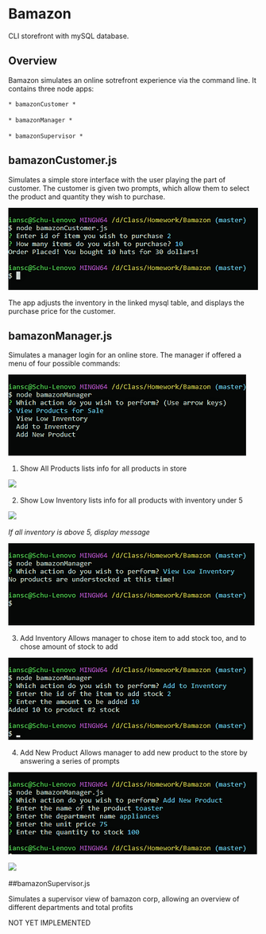 # Bamazon

CLI storefront with mySQL database.

## Overview

Bamazon simulates an online sotrefront experience via the command line. 
It contains three node apps: 

    * bamazonCustomer *
    
    * bamazonManager *
    
    * bamazonSupervisor *

## bamazonCustomer.js

Simulates a simple store interface with the user playing the part of customer. 
The customer is given two prompts, which allow them to select the product and quantity they wish to purchase.

![](images/bamazonCustomer.png)

The app adjusts the inventory in the linked mysql table, and displays the purchase price for the customer.

## bamazonManager.js

Simulates a manager login for an online store. 
The manager if offered a menu of four possible commands:

![](images/Manager_Commands.png)

1. Show All Products
lists info for all products in store

![](images/Manger_All_Products.png)

2. Show Low Inventory
lists info for all products with inventory under 5

![](images/Manger_Show_Inventory_True.png)

*If all inventory is above 5, display message*

![](images/Manager_Show_Inventory_False.png)

3. Add Inventory
Allows manager to chose item to add stock too, and to chose amount of stock to add

![](images/Manager_Add_Inventory.png)

4. Add New Product
Allows manager to add new product to the store by answering a series of prompts

![](images/Manager_Add_New_Products.png)

![](images/Manager_Add_New_Products_Done.png)

##bamazonSupervisor.js

Simulates a supervisor view of bamazon corp, allowing an overview of different departments and total profits

NOT YET IMPLEMENTED

